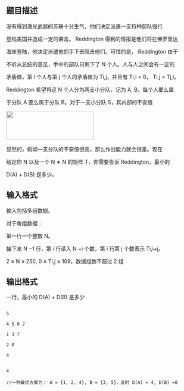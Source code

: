 ## 题目描述

<div>
 没有得到激光武器的苏联十分生气，他们决定派遣一支特种部队强行
</div> 
<div>
 登陆美国并造成一定的袭击。 Reddington 得到的情报是他们将在佛罗里达
</div> 
<div>
 海岸登陆，他决定派遣他的手下去阻击他们。可惜的是， Reddington 由于
</div> 
<div>
 不听从总统的意见，手中的部队只剩下了 N 个人。人与人之间会有一定的
</div> 
<div>
 矛盾值，第 i 个人与第 j 个人的矛盾值为 Ti,j，并且有 Ti,i = 0， Ti,j = Tj,i。
</div> 
<div>
 Reddington 希望将这 N 个人分为两支小分队，记为 A, B，每个人要么属
</div> 
<div>
 于分队 A 要么属于分队 B。对于一支小分队 S，其内部的不安值
</div> 
<div>
 <img src="https://s2.loli.net/2023/08/15/W8hflkuRJdetraZ.png" width="235" height="78" alt="">
</div> 
<div>
 显然的，假如一支分队的不安值很高，那么作战能力就会很差。现在
</div> 
<div>
 给定你 N 以及一个 N ∗ N 的矩阵 T，你需要告诉 Reddington，最小的
</div> 
<div>
 D(A) + D(B) 是多少。
</div> 
<div></div> 
<p></p>

## 输入格式

<div>
 输入包括多组数据。
</div> 
<div>
 对于每组数据：
</div> 
<div>
 第一行一个整数 N。
</div> 
<div>
 接下来 N −1 行，第 i 行读入 N −i 个数，第 i 行第 j 个数表示 Ti,i+j。
</div> 
<div>
 2 ≤ N ≤ 250, 0 ≤ Ti,j ≤ 109，数据组数不超过 2 组
</div> 
<div></div> 
<div></div> 
<p></p>

## 输出格式

<div>
 一行，最小的 D(A) + D(B) 是多少
</div> 
<div></div> 
<p></p>

```input1
5
4 5 0 2
1 3 7
2 0
4
```
```output1
4
//一种最优方案为： A = {1, 2, 4}, B = {3, 5}，此时 D(A) = 4, D(B) =0
```
